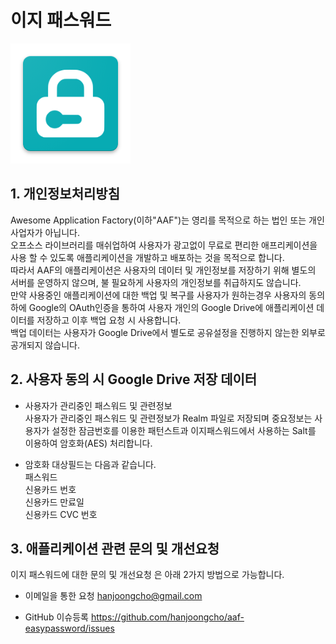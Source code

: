 # 이지 패스워드   
<img src="../screenshots/ic_launcher.png" >   

## 1. 개인정보처리방침   
Awesome Application Factory(이하"AAF")는 영리를 목적으로 하는 법인 또는 개인 사업자가 아닙니다.   
오프소스 라이브러리를 매쉬업하여 사용자가 광고없이 무료로 편리한 애프리케이션을 사용 할 수 있도록 애플리케이션을 개발하고 배포하는 것을 목적으로 합니다.   
따라서 AAF의 애플리케이션은 사용자의 데이터 및 개인정보를 저장하기 위해 별도의 서버를 운영하지 않으며, 불 필요하게 사용자의 개인정보를 취급하지도 않습니다.   
만약 사용중인 애플리케이션에 대한 백업 및 복구를 사용자가 원하는경우 사용자의 동의하에 Google의 OAuth인증을 통하여 사용자 개인의 Google Drive에 애플리케이션 데이터를 저장하고 이후 백업 요청 시 사용합니다.   
백업 데이터는 사용자가 Google Drive에서 별도로 공유설정을 진행하지 않는한 외부로 공개되지 않습니다.   

## 2. 사용자 동의 시 Google Drive 저장 데이터   
* 사용자가 관리중인 패스워드 및 관련정보   
사용자가 관리중인 패스워드 및 관련정보가 Realm 파일로 저장되며 중요정보는 사용자가 설정한 잠금번호를 이용한 패턴스트과 이지패스워드에서 사용하는 Salt를 이용하여 암호화(AES) 처리합니다.   

* 암호화 대상필드는 다음과 같습니다.   
패스워드   
신용카드 번호   
신용카드 만료일   
신용카드 CVC 번호   

## 3. 애플리케이션 관련 문의 및 개선요청   
이지 패스워드에 대한 문의 및 개선요청 은 아래 2가지 방법으로 가능합니다.   
* 이메일을 통한 요청
hanjoongcho@gmail.com

* GitHub 이슈등록
https://github.com/hanjoongcho/aaf-easypassword/issues   
